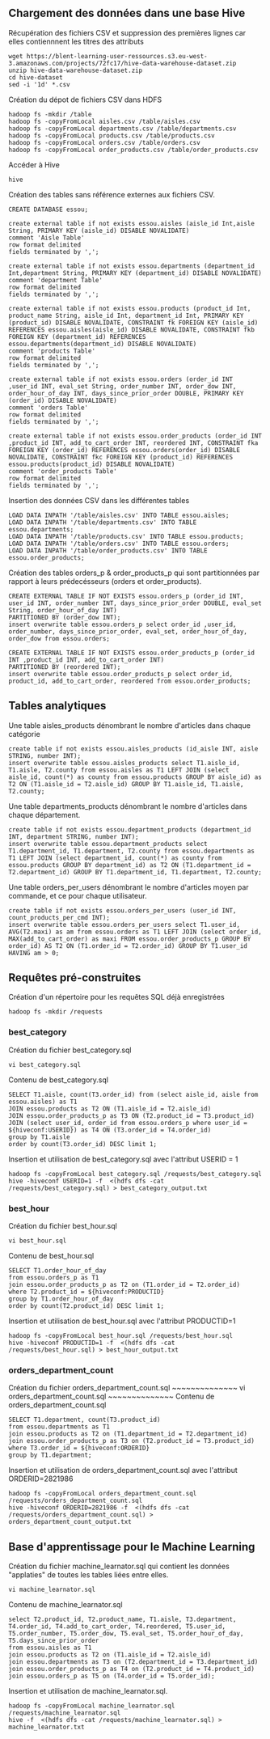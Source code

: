 <h2>Chargement des données dans une base Hive</h2>

Récupération des fichiers CSV et suppression des premières lignes car elles contiennnent les titres des attributs

~~~~~~~~~~~~~~
wget https://blent-learning-user-ressources.s3.eu-west-3.amazonaws.com/projects/72fc17/hive-data-warehouse-dataset.zip
unzip hive-data-warehouse-dataset.zip
cd hive-dataset
sed -i '1d' *.csv
~~~~~~~~~~~~~~

Création du dépot de fichiers CSV dans HDFS
~~~~~~~~~~~~~~
hadoop fs -mkdir /table
hadoop fs -copyFromLocal aisles.csv /table/aisles.csv
hadoop fs -copyFromLocal departments.csv /table/departments.csv
hadoop fs -copyFromLocal products.csv /table/products.csv
hadoop fs -copyFromLocal orders.csv /table/orders.csv
hadoop fs -copyFromLocal order_products.csv /table/order_products.csv
~~~~~~~~~~~~~~

Accéder à Hive
~~~~~~~~~~~~~~
hive
~~~~~~~~~~~~~~

Création des tables sans référence externes aux fichiers CSV.

~~~~~~~~~~~~~~
CREATE DATABASE essou;

create external table if not exists essou.aisles (aisle_id Int,aisle String, PRIMARY KEY (aisle_id) DISABLE NOVALIDATE)
comment 'Aisle Table'
row format delimited
fields terminated by ',';

create external table if not exists essou.departments (department_id Int,department String, PRIMARY KEY (department_id) DISABLE NOVALIDATE)
comment 'department Table'
row format delimited
fields terminated by ',';

create external table if not exists essou.products (product_id Int, product_name String, aisle_id Int, department_id Int, PRIMARY KEY (product_id) DISABLE NOVALIDATE, CONSTRAINT fk FOREIGN KEY (aisle_id) REFERENCES essou.aisles(aisle_id) DISABLE NOVALIDATE, CONSTRAINT fkb FOREIGN KEY (department_id) REFERENCES essou.departments(department_id) DISABLE NOVALIDATE)
comment 'products Table'
row format delimited
fields terminated by ',';

create external table if not exists essou.orders (order_id INT ,user_id INT, eval_set String, order_number INT, order_dow INT, order_hour_of_day INT, days_since_prior_order DOUBLE, PRIMARY KEY (order_id) DISABLE NOVALIDATE)
comment 'orders Table'
row format delimited
fields terminated by ',';

create external table if not exists essou.order_products (order_id INT ,product_id INT, add_to_cart_order INT, reordered INT, CONSTRAINT fka FOREIGN KEY (order_id) REFERENCES essou.orders(order_id) DISABLE NOVALIDATE, CONSTRAINT fkc FOREIGN KEY (product_id) REFERENCES essou.products(product_id) DISABLE NOVALIDATE)
comment 'order_products Table'
row format delimited
fields terminated by ',';
~~~~~~~~~~~~~~

Insertion des données CSV dans les différentes tables
~~~~~~~~~~~~~~
LOAD DATA INPATH '/table/aisles.csv' INTO TABLE essou.aisles;
LOAD DATA INPATH '/table/departments.csv' INTO TABLE essou.departments;
LOAD DATA INPATH '/table/products.csv' INTO TABLE essou.products;
LOAD DATA INPATH '/table/orders.csv' INTO TABLE essou.orders;
LOAD DATA INPATH '/table/order_products.csv' INTO TABLE essou.order_products;
~~~~~~~~~~~~~~

Création des tables orders_p & order_products_p qui sont partitionnées par rapport à leurs prédecésseurs (orders et order_products).

~~~~~~~~~~~~~~
CREATE EXTERNAL TABLE IF NOT EXISTS essou.orders_p (order_id INT, user_id INT, order_number INT, days_since_prior_order DOUBLE, eval_set String, order_hour_of_day INT) 
PARTITIONED BY (order_dow INT);
insert overwrite table essou.orders_p select order_id ,user_id, order_number, days_since_prior_order, eval_set, order_hour_of_day, order_dow from essou.orders;
~~~~~~~~~~~~~~

~~~~~~~~~~~~~~
CREATE EXTERNAL TABLE IF NOT EXISTS essou.order_products_p (order_id INT ,product_id INT, add_to_cart_order INT) 
PARTITIONED BY (reordered INT);
insert overwrite table essou.order_products_p select order_id, product_id, add_to_cart_order, reordered from essou.order_products;
~~~~~~~~~~~~~~

<h2>Tables analytiques</h2>

Une table aisles_products dénombrant le nombre d'articles dans chaque catégorie

~~~~~~~~~~~~~~
create table if not exists essou.aisles_products (id_aisle INT, aisle STRING, number INT);
insert overwrite table essou.aisles_products select T1.aisle_id, T1.aisle, T2.county from essou.aisles as T1 LEFT JOIN (select aisle_id, count(*) as county from essou.products GROUP BY aisle_id) as T2 ON (T1.aisle_id = T2.aisle_id) GROUP BY T1.aisle_id, T1.aisle, T2.county;
~~~~~~~~~~~~~~

Une table departments_products dénombrant le nombre d'articles dans chaque département.

~~~~~~~~~~~~~~
create table if not exists essou.department_products (department_id INT, department STRING, number INT);
insert overwrite table essou.department_products select T1.department_id, T1.department, T2.county from essou.departments as T1 LEFT JOIN (select department_id, count(*) as county from essou.products GROUP BY department_id) as T2 ON (T1.department_id = T2.department_id) GROUP BY T1.department_id, T1.department, T2.county;
~~~~~~~~~~~~~~

Une table orders_per_users dénombrant le nombre d'articles moyen par commande, et ce pour chaque utilisateur.

~~~~~~~~~~~~~~
create table if not exists essou.orders_per_users (user_id INT, count_products_per_cmd INT);
insert overwrite table essou.orders_per_users select T1.user_id, AVG(T2.maxi) as am from essou.orders as T1 LEFT JOIN (select order_id, MAX(add_to_cart_order) as maxi FROM essou.order_products_p GROUP BY order_id) AS T2 ON (T1.order_id = T2.order_id) GROUP BY T1.user_id HAVING am > 0;
~~~~~~~~~~~~~~

<h2>Requêtes pré-construites</h2>

Création d'un répertoire pour les requêtes SQL déjà enregistrées
~~~~~~~~~~~~~~
hadoop fs -mkdir /requests
~~~~~~~~~~~~~~
<h3>best_category</h3>

Création du fichier best_category.sql

~~~~~~~~~~~~~~
vi best_category.sql
~~~~~~~~~~~~~~

Contenu de best_category.sql
~~~~~~~~~~~~~~
SELECT T1.aisle, count(T3.order_id) from (select aisle_id, aisle from essou.aisles) as T1
JOIN essou.products as T2 ON (T1.aisle_id = T2.aisle_id)
JOIN essou.order_products_p as T3 ON (T2.product_id = T3.product_id) 
JOIN (select user_id, order_id from essou.orders_p where user_id = ${hiveconf:USERID}) as T4 ON (T3.order_id = T4.order_id) 
group by T1.aisle
order by count(T3.order_id) DESC limit 1;
~~~~~~~~~~~~~~

Insertion et utilisation de best_category.sql avec l'attribut USERID = 1
~~~~~~~~~~~~~~
hadoop fs -copyFromLocal best_category.sql /requests/best_category.sql
hive -hiveconf USERID=1 -f  <(hdfs dfs -cat /requests/best_category.sql) > best_category_output.txt
~~~~~~~~~~~~~~

<h3>best_hour</h3>

Création du fichier best_hour.sql
~~~~~~~~~~~~~~
vi best_hour.sql
~~~~~~~~~~~~~~

Contenu de best_hour.sql
~~~~~~~~~~~~~~
SELECT T1.order_hour_of_day
from essou.orders_p as T1
join essou.order_products_p as T2 on (T1.order_id = T2.order_id)
where T2.product_id = ${hiveconf:PRODUCTID}
group by T1.order_hour_of_day
order by count(T2.product_id) DESC limit 1;
~~~~~~~~~~~~~~

Insertion et utilisation de best_hour.sql avec l'attribut PRODUCTID=1
~~~~~~~~~~~~~~
hadoop fs -copyFromLocal best_hour.sql /requests/best_hour.sql
hive -hiveconf PRODUCTID=1 -f  <(hdfs dfs -cat /requests/best_hour.sql) > best_hour_output.txt
~~~~~~~~~~~~~~

<h3>orders_department_count</h3>
Création du fichier orders_department_count.sql
~~~~~~~~~~~~~~
vi orders_department_count.sql
~~~~~~~~~~~~~~
Contenu de orders_department_count.sql

~~~~~~~~~~~~~~
SELECT T1.department, count(T3.product_id)
from essou.departments as T1
join essou.products as T2 on (T1.department_id = T2.department_id)
join essou.order_products_p as T3 on (T2.product_id = T3.product_id)
where T3.order_id = ${hiveconf:ORDERID}
group by T1.department;
~~~~~~~~~~~~~~
Insertion et utilisation de orders_department_count.sql avec l'attribut ORDERID=2821986

~~~~~~~~~~~~~~
hadoop fs -copyFromLocal orders_department_count.sql /requests/orders_department_count.sql
hive -hiveconf ORDERID=2821986 -f  <(hdfs dfs -cat /requests/orders_department_count.sql) > orders_department_count_output.txt
~~~~~~~~~~~~~~





<h2>Base d'apprentissage pour le Machine Learning</h2>

Création du fichier machine_learnator.sql qui contient les données "applaties" de toutes les tables liées entre elles.
~~~~~~~~~~~~~~
vi machine_learnator.sql
~~~~~~~~~~~~~~
Contenu de machine_learnator.sql
~~~~~~~~~~~~~~
select T2.product_id, T2.product_name, T1.aisle, T3.department, T4.order_id, T4.add_to_cart_order, T4.reordered, T5.user_id, T5.order_number, T5.order_dow, T5.eval_set, T5.order_hour_of_day, T5.days_since_prior_order
from essou.aisles as T1 
join essou.products as T2 on (T1.aisle_id = T2.aisle_id)
join essou.departments as T3 on (T2.department_id = T3.department_id)
join essou.order_products_p as T4 on (T2.product_id = T4.product_id)
join essou.orders_p as T5 on (T4.order_id = T5.order_id);
~~~~~~~~~~~~~~

Insertion et utilisation de machine_learnator.sql.
~~~~~~~~~~~~~~
hadoop fs -copyFromLocal machine_learnator.sql /requests/machine_learnator.sql
hive -f  <(hdfs dfs -cat /requests/machine_learnator.sql) > machine_learnator.txt
~~~~~~~~~~~~~~
